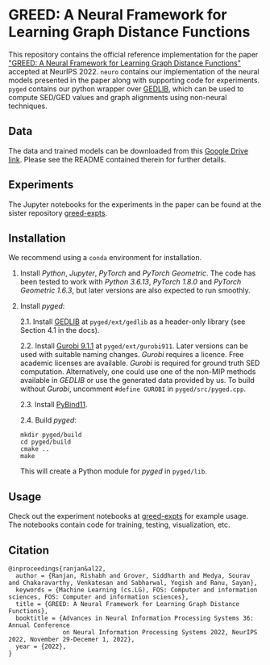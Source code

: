 # GREED: A Neural Framework for Learning Graph Distance Functions

This repository contains the official reference implementation for the paper ["GREED: A Neural Framework for Learning Graph Distance Functions"](https://openreview.net/pdf?id=3LBxVcnsEkV) accepted at NeurIPS 2022. `neuro` contains our implementation of the neural models presented in the paper along with supporting code for experiments. `pyged` contains our python wrapper over [GEDLIB](https://github.com/dbblumenthal/gedlib), which can be used to compute SED/GED values and graph alignments using non-neural techniques.

## Data

The data and trained models can be downloaded from this [Google Drive link](https://drive.google.com/file/d/1bRf6isnbfIrDc7V8xStlwEFX1ZtIMBEB/view?usp=sharing). Please see the README contained therein for further details.

## Experiments

The Jupyter notebooks for the experiments in the paper can be found at the sister repository [greed-expts](https://github.com/rishabh-ranjan/greed-expts).

## Installation

We recommend using a `conda` environment for installation.

1. Install _Python_, _Jupyter_, _PyTorch_ and _PyTorch Geometric_. The code has been tested to work with _Python 3.6.13_, _PyTorch 1.8.0_ and _PyTorch Geometric 1.6.3_, but later versions are also expected to run smoothly.

2. Install _pyged_:

	2.1. Install [GEDLIB](https://dbblumenthal.github.io/gedlib/) at `pyged/ext/gedlib` as a header-only library (see Section 4.1 in the docs).

	2.2. Install [Gurobi 9.1.1](https://support.gurobi.com/hc/en-us/articles/360054352391-Gurobi-9-1-1-released) at `pyged/ext/gurobi911`. Later versions can be used with suitable naming changes. _Gurobi_ requires a licence. Free academic licenses are available. _Gurobi_ is required for ground truth SED computation. Alternatively, one could use one of the non-MIP methods available in _GEDLIB_ or use the generated data provided by us. To build without _Gurobi_, uncomment `#define GUROBI` in `pyged/src/pyged.cpp`.

	2.3. Install [PyBind11](https://pybind11.readthedocs.io/en/stable/installing.html#include-with-conda-forge).

	2.4. Build _pyged_:
	```
	mkdir pyged/build
	cd pyged/build
	cmake ..
	make
	```
	This will create a Python module for _pyged_ in `pyged/lib`.

## Usage

Check out the experiment notebooks at [greed-expts](https://github.com/rishabh-ranjan/greed-expts) for example usage. The notebooks contain code for training, testing, visualization, etc.

## Citation

```
@inproceedings{ranjan&al22,
  author = {Ranjan, Rishabh and Grover, Siddharth and Medya, Sourav and Chakaravarthy, Venkatesan and Sabharwal, Yogish and Ranu, Sayan},
  keywords = {Machine Learning (cs.LG), FOS: Computer and information sciences, FOS: Computer and information sciences},
  title = {GREED: A Neural Framework for Learning Graph Distance Functions},
  booktitle = {Advances in Neural Information Processing Systems 36: Annual Conference
               on Neural Information Processing Systems 2022, NeurIPS 2022, November 29-Decemer 1, 2022},
  year = {2022},
}
```

